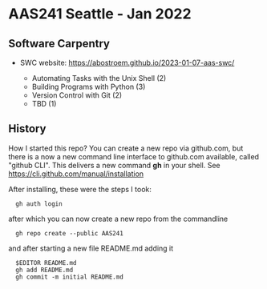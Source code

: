 #  AAS241 Seattle - Jan 2022

## Software Carpentry

* SWC website: https://abostroem.github.io/2023-01-07-aas-swc/

  * Automating Tasks with the Unix Shell (2)
  * Building Programs with Python (3)
  * Version Control with Git (2)
  * TBD (1)


## History

How I started this repo?  You can create a new repo via github.com, but
there is a now a new command line interface to github.com available,
called "github CLI". This delivers a new command **gh** in your shell. See
https://cli.github.com/manual/installation 

After installing, these were the steps I took:

      gh auth login

after which you can now create a new repo from the commandline

      gh repo create --public AAS241

and after starting a new file README.md adding it

      $EDITOR README.md
      gh add README.md
      gh commit -m initial README.md


